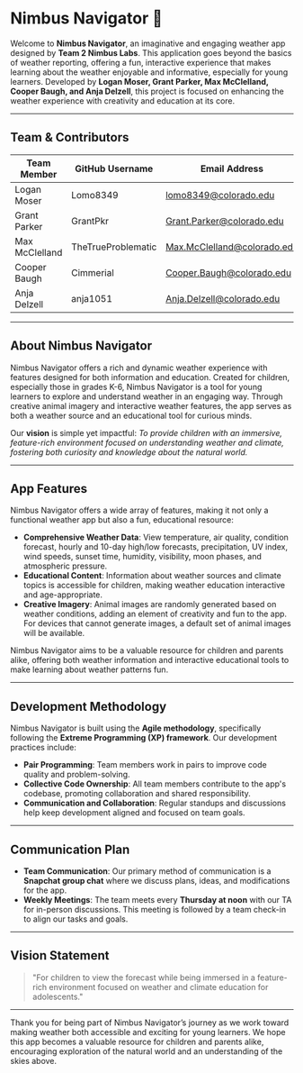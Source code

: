 # Nimbus Navigator 🌈

Welcome to **Nimbus Navigator**, an imaginative and engaging weather app designed by **Team 2 Nimbus Labs**. This application goes beyond the basics of weather reporting, offering a fun, interactive experience that makes learning about the weather enjoyable and informative, especially for young learners. Developed by **Logan Moser, Grant Parker, Max McClelland, Cooper Baugh, and Anja Delzell**, this project is focused on enhancing the weather experience with creativity and education at its core.

---

## Team & Contributors

| Team Member         | GitHub Username    | Email Address                |
|---------------------|--------------------|-------------------------------|
| Logan Moser         | Lomo8349           | lomo8349@colorado.edu         |
| Grant Parker        | GrantPkr           | Grant.Parker@colorado.edu     |
| Max McClelland      | TheTrueProblematic | Max.McClelland@colorado.edu   |
| Cooper Baugh        | Cimmerial          | Cooper.Baugh@colorado.edu     |
| Anja Delzell        | anja1051           | Anja.Delzell@colorado.edu     |

---

## About Nimbus Navigator

Nimbus Navigator offers a rich and dynamic weather experience with features designed for both information and education. Created for children, especially those in grades K-6, Nimbus Navigator is a tool for young learners to explore and understand weather in an engaging way. Through creative animal imagery and interactive weather features, the app serves as both a weather source and an educational tool for curious minds.

Our **vision** is simple yet impactful: *To provide children with an immersive, feature-rich environment focused on understanding weather and climate, fostering both curiosity and knowledge about the natural world.*

---

## App Features

Nimbus Navigator offers a wide array of features, making it not only a functional weather app but also a fun, educational resource:

- **Comprehensive Weather Data**: View temperature, air quality, condition forecast, hourly and 10-day high/low forecasts, precipitation, UV index, wind speeds, sunset time, humidity, visibility, moon phases, and atmospheric pressure.
- **Educational Content**: Information about weather sources and climate topics is accessible for children, making weather education interactive and age-appropriate.
- **Creative Imagery**: Animal images are randomly generated based on weather conditions, adding an element of creativity and fun to the app. For devices that cannot generate images, a default set of animal images will be available.

Nimbus Navigator aims to be a valuable resource for children and parents alike, offering both weather information and interactive educational tools to make learning about weather patterns fun.

---

## Development Methodology

Nimbus Navigator is built using the **Agile methodology**, specifically following the **Extreme Programming (XP) framework**. Our development practices include:

- **Pair Programming**: Team members work in pairs to improve code quality and problem-solving.
- **Collective Code Ownership**: All team members contribute to the app's codebase, promoting collaboration and shared responsibility.
- **Communication and Collaboration**: Regular standups and discussions help keep development aligned and focused on team goals.

---

## Communication Plan

- **Team Communication**: Our primary method of communication is a **Snapchat group chat** where we discuss plans, ideas, and modifications for the app.
- **Weekly Meetings**: The team meets every **Thursday at noon** with our TA for in-person discussions. This meeting is followed by a team check-in to align our tasks and goals.

---

## Vision Statement

> "For children to view the forecast while being immersed in a feature-rich environment focused on weather and climate education for adolescents."

---

Thank you for being part of Nimbus Navigator’s journey as we work toward making weather both accessible and exciting for young learners. We hope this app becomes a valuable resource for children and parents alike, encouraging exploration of the natural world and an understanding of the skies above.
